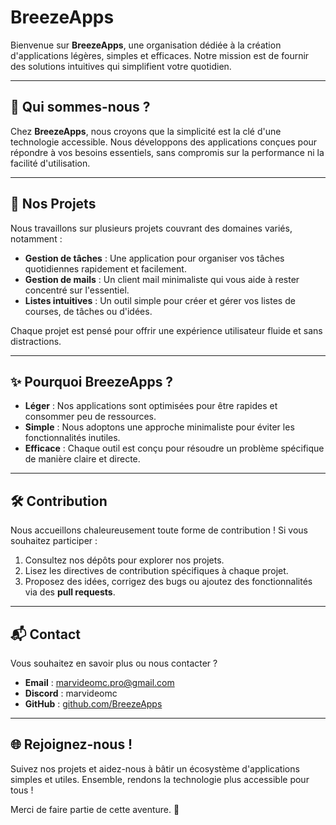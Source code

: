 # BreezeApps

Bienvenue sur **BreezeApps**, une organisation dédiée à la création d'applications légères, simples et efficaces. Notre mission est de fournir des solutions intuitives qui simplifient votre quotidien.

---

## 🌟 Qui sommes-nous ?

Chez **BreezeApps**, nous croyons que la simplicité est la clé d'une technologie accessible. Nous développons des applications conçues pour répondre à vos besoins essentiels, sans compromis sur la performance ni la facilité d'utilisation.

---

## 🚀 Nos Projets

Nous travaillons sur plusieurs projets couvrant des domaines variés, notamment :

- **Gestion de tâches** : Une application pour organiser vos tâches quotidiennes rapidement et facilement.
- **Gestion de mails** : Un client mail minimaliste qui vous aide à rester concentré sur l'essentiel.
- **Listes intuitives** : Un outil simple pour créer et gérer vos listes de courses, de tâches ou d'idées.

Chaque projet est pensé pour offrir une expérience utilisateur fluide et sans distractions.

---

## ✨ Pourquoi BreezeApps ?

- **Léger** : Nos applications sont optimisées pour être rapides et consommer peu de ressources.
- **Simple** : Nous adoptons une approche minimaliste pour éviter les fonctionnalités inutiles.
- **Efficace** : Chaque outil est conçu pour résoudre un problème spécifique de manière claire et directe.

---

## 🛠️ Contribution

Nous accueillons chaleureusement toute forme de contribution ! Si vous souhaitez participer :

1. Consultez nos dépôts pour explorer nos projets.
2. Lisez les directives de contribution spécifiques à chaque projet.
3. Proposez des idées, corrigez des bugs ou ajoutez des fonctionnalités via des **pull requests**.

---

## 📬 Contact

Vous souhaitez en savoir plus ou nous contacter ?

- **Email** : marvideomc.pro@gmail.com
- **Discord** : marvideomc
- **GitHub** : [github.com/BreezeApps](https://github.com/BreezeApps)

---

## 🌐 Rejoignez-nous !

Suivez nos projets et aidez-nous à bâtir un écosystème d'applications simples et utiles. Ensemble, rendons la technologie plus accessible pour tous !

Merci de faire partie de cette aventure. 🚀
